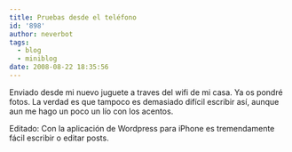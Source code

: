 ```yaml
---
title: Pruebas desde el teléfono
id: '898'
author: neverbot
tags:
  - blog
  - miniblog
date: 2008-08-22 18:35:56
---
```


Enviado desde mi nuevo juguete a traves del wifi de mi casa. Ya os pondré fotos. La verdad es que tampoco es demasiado difícil escribir así, aunque aun me hago un poco un lío con los acentos.

Editado: Con la aplicación de Wordpress para iPhone es tremendamente fácil escribir o editar posts.